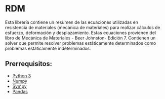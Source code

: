 # RDM
Esta librería contiene un resumen de las ecuaciones utilizadas en resistencia de materiales (mecánica de materiales) para realizar cálculos de esfuerzo, deformación y desplazamiento. Estas ecuaciones provienen del libro de Mecánica de Materiales - Beer Johnston- Edición 7. 
Contienen un solver que permite resolver problemas estáticamente determinados como problemas estáticamente indeterminados.
## Prerrequisitos:
* [Python 3](https://www.python.org/) 
* [Numpy]( https://numpy.org/doc/stable/index.html)
* [Sympy](https://www.sympy.org/es/)
* [Pandas](https://pandas.pydata.org/)

